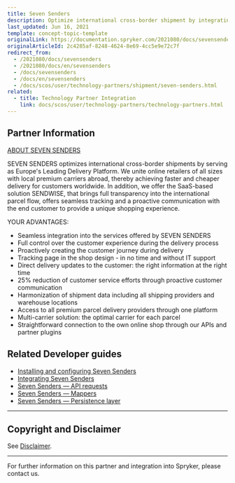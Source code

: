 ```yaml
---
title: Seven Senders
description: Optimize international cross-border shipment by integrating Seven Senders into the Spryker Commerce OS.
last_updated: Jun 16, 2021
template: concept-topic-template
originalLink: https://documentation.spryker.com/2021080/docs/sevensenders
originalArticleId: 2c4285af-8248-4624-8e69-4cc5e9e72c7f
redirect_from:
  - /2021080/docs/sevensenders
  - /2021080/docs/en/sevensenders
  - /docs/sevensenders
  - /docs/en/sevensenders
  - /docs/scos/user/technology-partners/shipment/seven-senders.html
related:
  - title: Technology Partner Integration
    link: docs/scos/user/technology-partners/technology-partners.html
---
```


## Partner Information

[ABOUT SEVEN SENDERS](https://www.sevensenders.com/)

SEVEN SENDERS optimizes international cross-border shipments by serving as Europe's Leading Delivery Platform. We unite online retailers of all sizes with local premium carriers abroad, thereby achieving faster and cheaper delivery for customers worldwide. In addition, we offer the SaaS-based solution SENDWISE, that brings full transparency into the international parcel flow, offers seamless tracking and a proactive communication with the end customer to provide a unique shopping experience.

YOUR ADVANTAGES:

* Seamless integration into the services offered by SEVEN SENDERS
* Full control over the customer experience during the delivery process
* Proactively creating the customer journey during delivery
* Tracking page in the shop design - in no time and without IT support
* Direct delivery updates to the customer: the right information at the right time
* 25% reduction of customer service efforts through proactive customer communication
* Harmonization of shipment data including all shipping providers and warehouse locations
* Access to all premium parcel delivery providers through one platform
* Multi-carrier solution: the optimal carrier for each parcel
* Straightforward connection to the own online shop through our APIs and partner plugins

## Related Developer guides

* [Installing and configuring Seven Senders](/docs/scos/dev/technology-partner-guides/shipment/seven-senders/installing-and-configuring-seven-senders.html)
* [Integrating Seven Senders](/docs/scos/dev/technology-partner-guides/shipment/seven-senders/integrating-seven-senders.html)
* [Seven Senders — API requests](/docs/scos/dev/technology-partner-guides/shipment/seven-senders/seven-senders-api-requests.html)
* [Seven Senders — Mappers](/docs/scos/dev/technology-partner-guides/shipment/seven-senders/seven-senders-mappers.html)
* [Seven Senders — Persistence layer](/docs/scos/dev/technology-partner-guides/shipment/seven-senders/seven-senders-persistance-layer.html)

---

## Copyright and Disclaimer

See [Disclaimer](https://github.com/spryker/spryker-documentation).

---
For further information on this partner and integration into Spryker, please contact us.

<div class="hubspot-form js-hubspot-form" data-portal-id="2770802" data-form-id="163e11fb-e833-4638-86ae-a2ca4b929a41" id="hubspot-1"></div>
